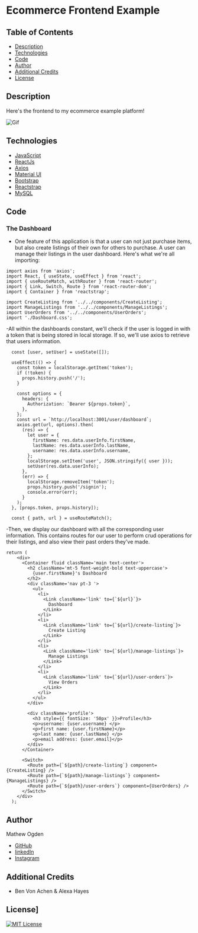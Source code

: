# Ecommerce Frontend Example

## Table of Contents

- [Description](#Description)
- [Technologies](#Technologies)
- [Code](#Code)
- [Author](#Author)
- [Additional Credits](#Credits)
- [License](#License)

## Description

Here's the frontend to my ecommerce example platform!

![Gif](https://media.giphy.com/media/8SghqtX3VC8Cj9YbxR/giphy.gif)

## Technologies

<!-- left examples here put edit to put your technologies -->

- [JavaScript](https://www.w3schools.com/js/)
- [ReactJs](https://reactjs.org/)
- [Axios](https://axios-http.com/docs/intro)
- [Material UI](https://mui.com)
- [Bootstrap](https://getbootstrap.com)
- [Reactstrap](https://reactstrap.github.io/?path=/story/home-installation--page)
- [MySQL](https://www.mysql.com)

## Code

### The Dashboard

- One feature of this application is that a user can not just purchase items, but also create listings of their own for others to purchase. A user can manage their listings in the user dashboard.
  Here's what we're all importing:

```
import axios from 'axios';
import React, { useState, useEffect } from 'react';
import { useRouteMatch, withRouter } from 'react-router';
import { Link, Switch, Route } from 'react-router-dom';
import { Container } from 'reactstrap';

import CreateListing from '../../components/CreateListing';
import ManageListings from '../../components/ManageListings';
import UserOrders from '../../components/UserOrders';
import './Dashboard.css';
```

-All within the dashboards constant, we'll check if the user is logged in with a token that is being stored in local storage. If so, we'll use axios to retrieve that users information.

```
  const [user, setUser] = useState([]);

  useEffect(() => {
    const token = localStorage.getItem('token');
    if (!token) {
      props.history.push('/');
    }

    const options = {
      headers: {
        Authorization: `Bearer ${props.token}`,
      },
    };
    const url = `http://localhost:3001/user/dashboard`;
    axios.get(url, options).then(
      (res) => {
        let user = {
          firstName: res.data.userInfo.firstName,
          lastName: res.data.userInfo.lastName,
          username: res.data.userInfo.username,
        };
        localStorage.setItem('user', JSON.stringify({ user }));
        setUser(res.data.userInfo);
      },
      (err) => {
        localStorage.removeItem('token');
        props.history.push('/signin');
        console.error(err);
      }
    );
  }, [props.token, props.history]);

  const { path, url } = useRouteMatch();
```

-Then, we display our dashboard with all the corresponding user information. This contains routes for our user to perform crud operations for their listings, and also view their past orders they've made.

```
return (
    <div>
      <Container fluid className='main text-center'>
        <h2 className='mt-5 font-weight-bold text-uppercase'>
          {user.firstName}'s Dashboard
        </h2>
        <div className='nav pt-3 '>
          <ul>
            <li>
              <Link className='link' to={`${url}`}>
                Dashboard
              </Link>
            </li>
            <li>
              <Link className='link' to={`${url}/create-listing`}>
                Create Listing
              </Link>
            </li>
            <li>
              <Link className='link' to={`${url}/manage-listings`}>
                Manage Listings
              </Link>
            </li>
            <li>
              <Link className='link' to={`${url}/user-orders`}>
                View Orders
              </Link>
            </li>
          </ul>
        </div>

        <div className='profile'>
          <h3 style={{ fontSize: '50px' }}>Profile</h3>
          <p>username: {user.username} </p>
          <p>first name: {user.firstName}</p>
          <p>last name: {user.lastName} </p>
          <p>email address: {user.email}</p>
        </div>
      </Container>

      <Switch>
        <Route path={`${path}/create-listing`} component={CreateListing} />
        <Route path={`${path}/manage-listings`} component={ManageListings} />
        <Route path={`${path}/user-orders`} component={UserOrders} />
      </Switch>
    </div>
  );
```

## Author

Mathew Ogden

- [GitHub](https://github.com/mathewogden)
- [linkedIn](https://www.linkedin.com/in/mathew-ogden-b85688220/)
- [Instagram](https://www.instagram.com/matogden_/?hl=en)

## Additional Credits

- Ben Von Achen & Alexa Hayes

## License]

[![MIT License](https://img.shields.io/badge/License-MIT-blue.svg)](https://www.mit.edu/~amini/LICENSE.md)
